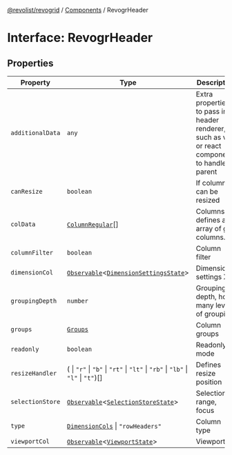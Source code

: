 [@revolist/revogrid](README.md) / [Components](Namespace.Components.md) / RevogrHeader

# Interface: RevogrHeader

## Properties

| Property | Type | Description | Defined in |
| ------ | ------ | ------ | ------ |
| `additionalData` | `any` | Extra properties to pass into header renderer, such as vue or react components to handle parent | [src/components.d.ts:463](https://github.com/revolist/revogrid/blob/52c8861ed92574ba1d5817b32afec294ddb1f986/src/components.d.ts#L463) |
| `canResize` | `boolean` | If columns can be resized | [src/components.d.ts:467](https://github.com/revolist/revogrid/blob/52c8861ed92574ba1d5817b32afec294ddb1f986/src/components.d.ts#L467) |
| `colData` | [`ColumnRegular`](Interface.ColumnRegular.md)[] | Columns - defines an array of grid columns. | [src/components.d.ts:471](https://github.com/revolist/revogrid/blob/52c8861ed92574ba1d5817b32afec294ddb1f986/src/components.d.ts#L471) |
| `columnFilter` | `boolean` | Column filter | [src/components.d.ts:475](https://github.com/revolist/revogrid/blob/52c8861ed92574ba1d5817b32afec294ddb1f986/src/components.d.ts#L475) |
| `dimensionCol` | [`Observable`](TypeAlias.Observable.md)\<[`DimensionSettingsState`](Interface.DimensionSettingsState.md)\> | Dimension settings X | [src/components.d.ts:479](https://github.com/revolist/revogrid/blob/52c8861ed92574ba1d5817b32afec294ddb1f986/src/components.d.ts#L479) |
| `groupingDepth` | `number` | Grouping depth, how many levels of grouping | [src/components.d.ts:483](https://github.com/revolist/revogrid/blob/52c8861ed92574ba1d5817b32afec294ddb1f986/src/components.d.ts#L483) |
| `groups` | [`Groups`](TypeAlias.Groups.md) | Column groups | [src/components.d.ts:487](https://github.com/revolist/revogrid/blob/52c8861ed92574ba1d5817b32afec294ddb1f986/src/components.d.ts#L487) |
| `readonly` | `boolean` | Readonly mode | [src/components.d.ts:491](https://github.com/revolist/revogrid/blob/52c8861ed92574ba1d5817b32afec294ddb1f986/src/components.d.ts#L491) |
| `resizeHandler` | ( \| `"r"` \| `"b"` \| `"rt"` \| `"lt"` \| `"rb"` \| `"lb"` \| `"l"` \| `"t"`)[] | Defines resize position | [src/components.d.ts:495](https://github.com/revolist/revogrid/blob/52c8861ed92574ba1d5817b32afec294ddb1f986/src/components.d.ts#L495) |
| `selectionStore` | [`Observable`](TypeAlias.Observable.md)\<[`SelectionStoreState`](TypeAlias.SelectionStoreState.md)\> | Selection, range, focus | [src/components.d.ts:499](https://github.com/revolist/revogrid/blob/52c8861ed92574ba1d5817b32afec294ddb1f986/src/components.d.ts#L499) |
| `type` | [`DimensionCols`](TypeAlias.DimensionCols.md) \| `"rowHeaders"` | Column type | [src/components.d.ts:503](https://github.com/revolist/revogrid/blob/52c8861ed92574ba1d5817b32afec294ddb1f986/src/components.d.ts#L503) |
| `viewportCol` | [`Observable`](TypeAlias.Observable.md)\<[`ViewportState`](Interface.ViewportState.md)\> | Viewport X | [src/components.d.ts:507](https://github.com/revolist/revogrid/blob/52c8861ed92574ba1d5817b32afec294ddb1f986/src/components.d.ts#L507) |
